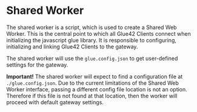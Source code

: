 # Shared Worker

The shared worker is a script, which is used to create a Shared Web Worker. This is the central point to which all Glue42 Clients connect when initializing the javascript glue library. It is responsible to configuring, initializing and linking Glue42 Clients to the gateway.

The shared worker will use the `glue.config.json` to get user-defined settings for the gateway.

**Important!** The shared worker will expect to find a configuration file at `./glue.config.json`. Due to the current limitations of the Shared Web Worker interface, passing a different config file location is not an option. Therefore if this file is not found at that location, then the worker will proceed with default gateway settings.